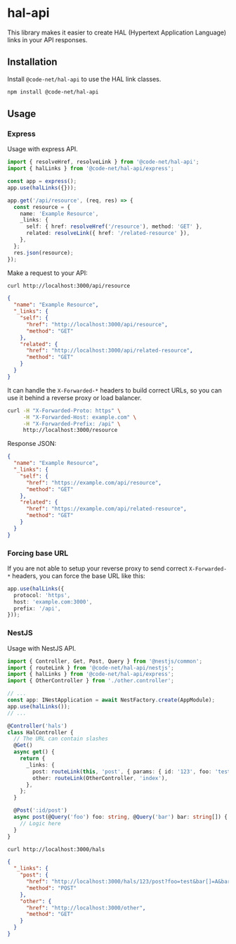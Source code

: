 # hal-api

This library makes it easier to create HAL (Hypertext Application Language) links in your API responses.

## Installation

Install `@code-net/hal-api` to use the HAL link classes.

```bash
npm install @code-net/hal-api
```

## Usage

### Express

Usage with express API.

```typescript
import { resolveHref, resolveLink } from '@code-net/hal-api';
import { halLinks } from '@code-net/hal-api/express';

const app = express();
app.use(halLinks({}));

app.get('/api/resource', (req, res) => {
  const resource = {
    name: 'Example Resource',
    _links: {
      self: { href: resolveHref('/resource'), method: 'GET' },
      related: resolveLink({ href: '/related-resource' }),
    },
  };
  res.json(resource);
});
```

Make a request to your API:

```bash
curl http://localhost:3000/api/resource
```

```json
{
  "name": "Example Resource",
  "_links": {
    "self": {
      "href": "http://localhost:3000/api/resource",
      "method": "GET"
    },
    "related": {
      "href": "http://localhost:3000/api/related-resource",
      "method": "GET"
    }
  }
}
```

It can handle the `X-Forwarded-*` headers to build correct URLs, so you can use it behind a reverse proxy or load balancer.

```bash
curl -H "X-Forwarded-Proto: https" \
     -H "X-Forwarded-Host: example.com" \
     -H "X-Forwarded-Prefix: /api" \
     http://localhost:3000/resource
```

Response JSON:

```json
{
  "name": "Example Resource",
  "_links": {
    "self": {
      "href": "https://example.com/api/resource",
      "method": "GET"
    },
    "related": {
      "href": "https://example.com/api/related-resource",
      "method": "GET"
    }
  }
}
```

### Forcing base URL

If you are not able to setup your reverse proxy to send correct `X-Forwarded-*` headers, you can force the base URL like this:

```typescript
app.use(halLinks({
  protocol: 'https',
  host: 'example.com:3000',
  prefix: '/api',
}));
```

### NestJS

Usage with NestJS API.

```typescript
import { Controller, Get, Post, Query } from '@nestjs/common';
import { routeLink } from '@code-net/hal-api/nestjs';
import { halLinks } from '@code-net/hal-api/express';
import { OtherController } from './other.controller';

// ...
const app: INestApplication = await NestFactory.create(AppModule);
app.use(halLinks());
// ...

@Controller('hals')
class HalController {
  // The URL can contain slashes
  @Get()
  async get() {
    return {
      _links: {
        post: routeLink(this, 'post', { params: { id: '123', foo: 'test', bar: ['A', 'B'] } }),
        other: routeLink(OtherController, 'index'),
      },
    };
  }

  @Post(':id/post')
  async post(@Query('foo') foo: string, @Query('bar') bar: string[]) {
    // Logic here
  }
}
```

```bash
curl http://localhost:3000/hals
```

```json
{
  "_links": {
    "post": {
      "href": "http://localhost:3000/hals/123/post?foo=test&bar[]=A&bar[]=B",
      "method": "POST"
    },
    "other": {
      "href": "http://localhost:3000/other",
      "method": "GET"
    }
  }
}
```
